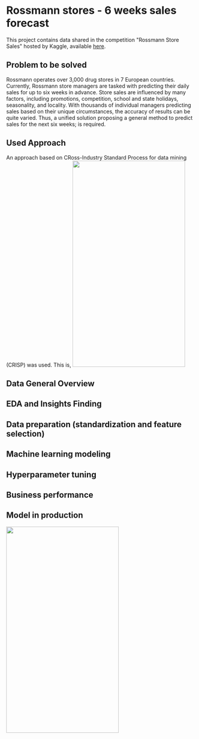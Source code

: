 # Rossmann stores - 6 weeks sales forecast

This project contains data shared in the competition "Rossmann Store Sales" hosted by Kaggle, available [here](https://www.kaggle.com/c/rossmann-store-sales).

## Problem to be solved 

Rossmann operates over 3,000 drug stores in 7 European countries. Currently, Rossmann store managers are tasked with predicting their daily sales for up to six weeks in advance. Store sales are influenced by many factors, including promotions, competition, school and state holidays, seasonality, and locality. With thousands of individual managers predicting sales based on their unique circumstances, the accuracy of results can be quite varied. Thus, a unified solution proposing a general method to predict sales for the next six weeks; is required. 

## Used Approach

An approach based on CRoss-Industry Standard Process for data mining (CRISP) was used. This is, 
<img src="IBM.jpg" width="300" height="550" />


## Data General Overview

## EDA and Insights Finding

## Data preparation (standardization and feature selection)

## Machine learning modeling

## Hyperparameter tuning

## Business performance

## Model in production

<img src="bot.gif" width="300" height="550" />
